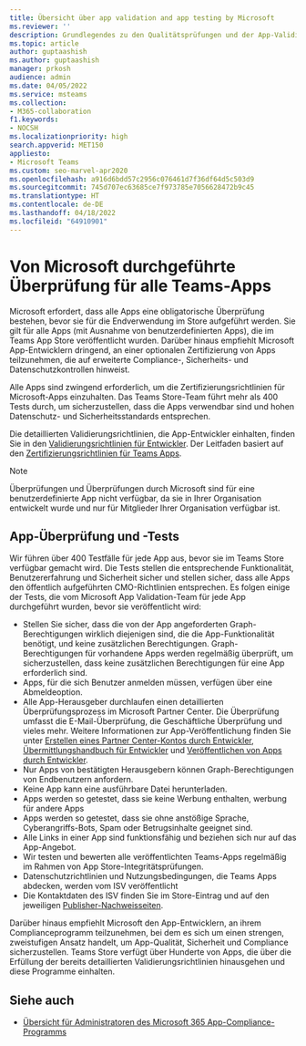 ```yaml
---
title: Übersicht über app validation and app testing by Microsoft
ms.reviewer: ''
description: Grundlegendes zu den Qualitätsprüfungen und der App-Validierung für Teams Apps.
ms.topic: article
author: guptaashish
ms.author: guptaashish
manager: prkosh
audience: admin
ms.date: 04/05/2022
ms.service: msteams
ms.collection:
- M365-collaboration
f1.keywords:
- NOCSH
ms.localizationpriority: high
search.appverid: MET150
appliesto:
- Microsoft Teams
ms.custom: seo-marvel-apr2020
ms.openlocfilehash: a916d6bdd57c2956c076461d7f36df64d5c503d9
ms.sourcegitcommit: 745d707ec63685ce7f973785e7056628472b9c45
ms.translationtype: HT
ms.contentlocale: de-DE
ms.lasthandoff: 04/18/2022
ms.locfileid: "64910901"
---
```

# <a name="validation-performed-by-microsoft-for-all-teams-apps"></a>Von Microsoft durchgeführte Überprüfung für alle Teams-Apps

Microsoft erfordert, dass alle Apps eine obligatorische Überprüfung bestehen, bevor sie für die Endverwendung im Store aufgeführt werden. Sie gilt für alle Apps (mit Ausnahme von benutzerdefinierten Apps), die im Teams App Store veröffentlicht wurden. Darüber hinaus empfiehlt Microsoft App-Entwicklern dringend, an einer optionalen Zertifizierung von Apps teilzunehmen, die auf erweiterte Compliance-, Sicherheits- und Datenschutzkontrollen hinweist.

Alle Apps sind zwingend erforderlich, um die Zertifizierungsrichtlinien für Microsoft-Apps einzuhalten. Das Teams Store-Team führt mehr als 400 Tests durch, um sicherzustellen, dass die Apps verwendbar sind und hohen Datenschutz- und Sicherheitsstandards entsprechen.

Die detaillierten Validierungsrichtlinien, die App-Entwickler einhalten, finden Sie in den [Validierungsrichtlinien für Entwickler](/microsoftteams/platform/concepts/deploy-and-publish/appsource/prepare/teams-store-validation-guidelines). Der Leitfaden basiert auf den [Zertifizierungsrichtlinien für Teams Apps](/legal/marketplace/certification-policies#1140-teams).

> [!NOTE]
> Überprüfungen und Überprüfungen durch Microsoft sind für eine benutzerdefinierte App nicht verfügbar, da sie in Ihrer Organisation entwickelt wurde und nur für Mitglieder Ihrer Organisation verfügbar ist.

## <a name="app-validation-and-testing"></a>App-Überprüfung und -Tests

Wir führen über 400 Testfälle für jede App aus, bevor sie im Teams Store verfügbar gemacht wird. Die Tests stellen die entsprechende Funktionalität, Benutzererfahrung und Sicherheit sicher und stellen sicher, dass alle Apps den öffentlich aufgeführten CMO-Richtlinien entsprechen. Es folgen einige der Tests, die vom Microsoft App Validation-Team für jede App durchgeführt wurden, bevor sie veröffentlicht wird:

* Stellen Sie sicher, dass die von der App angeforderten Graph-Berechtigungen wirklich diejenigen sind, die die App-Funktionalität benötigt, und keine zusätzlichen Berechtigungen. Graph-Berechtigungen für vorhandene Apps werden regelmäßig überprüft, um sicherzustellen, dass keine zusätzlichen Berechtigungen für eine App erforderlich sind.
* Apps, für die sich Benutzer anmelden müssen, verfügen über eine Abmeldeoption.
* Alle App-Herausgeber durchlaufen einen detaillierten Überprüfungsprozess im Microsoft Partner Center. Die Überprüfung umfasst die E-Mail-Überprüfung, die Geschäftliche Überprüfung und vieles mehr. Weitere Informationen zur App-Veröffentlichung finden Sie unter [Erstellen eines Partner Center-Kontos durch Entwickler](/microsoftteams/platform/concepts/deploy-and-publish/appsource/prepare/create-partner-center-dev-account), [Übermittlungshandbuch für Entwickler](/office/dev/store/add-in-submission-guide) und [Veröffentlichen von Apps durch Entwickler](https://aka.ms/PublishToTeamsStore).
* Nur Apps von bestätigten Herausgebern können Graph-Berechtigungen von Endbenutzern anfordern.
* Keine App kann eine ausführbare Datei herunterladen.
* Apps werden so getestet, dass sie keine Werbung enthalten, werbung für andere Apps
* Apps werden so getestet, dass sie ohne anstößige Sprache, Cyberangriffs-Bots, Spam oder Betrugsinhalte geeignet sind.
* Alle Links in einer App sind funktionsfähig und beziehen sich nur auf das App-Angebot.
* Wir testen und bewerten alle veröffentlichten Teams-Apps regelmäßig im Rahmen von App Store-Integritätsprüfungen.
* Datenschutzrichtlinien und Nutzungsbedingungen, die Teams Apps abdecken, werden vom ISV veröffentlicht
* Die Kontaktdaten des ISV finden Sie im Store-Eintrag und auf den jeweiligen [Publisher-Nachweisseiten](/microsoft-365-app-certification/teams/teams-apps).

Darüber hinaus empfiehlt Microsoft den App-Entwicklern, an ihrem Complianceprogramm teilzunehmen, bei dem es sich um einen strengen, zweistufigen Ansatz handelt, um App-Qualität, Sicherheit und Compliance sicherzustellen. Teams Store verfügt über Hunderte von Apps, die über die Erfüllung der bereits detaillierten Validierungsrichtlinien hinausgehen und diese Programme einhalten.

## <a name="see-also"></a>Siehe auch

* [Übersicht für Administratoren des Microsoft 365 App-Compliance-Programms](overview-of-app-certification.md)
